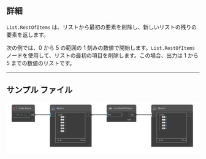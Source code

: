 ## 詳細
`List.RestOfItems` は、リストから最初の要素を削除し、新しいリストの残りの要素を返します。

次の例では、0 から 5 の範囲の 1 刻みの数値で開始します。`List.RestOfItems` ノードを使用して、リストの最初の項目を削除します。この場合、出力は 1 から 5 までの数値のリストです。
___
## サンプル ファイル

![List.RestOfItems](./DSCore.List.RestOfItems_img.jpg)
